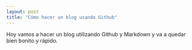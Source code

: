 ```yaml
---
layout: post
title: "Cómo hacer un blog usando Github"
---
```


Hoy vamos a hacer un blog utilizando Github y Markdown y va a quedar bien bonito y rápido.